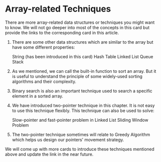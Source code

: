 # Array-related Techniques

There are more array-related data structures or techniques you might want to know. We will not go deeper into most of the concepts in this card but provide the links to the corresponding card in this article.

1. There are some other data structures which are similar to the array but have some different properties:

   String (has been introduced in this card)
   Hash Table
   Linked List
   Queue
   Stack

2. As we mentioned, we can call the built-in function to sort an array. But it is useful to understand the principle of some widely-used sorting algorithms and their complexity.

3. Binary search is also an important technique used to search a specific element in a sorted array.

4. We have introduced two-pointer technique in this chapter. It is not easy to use this technique flexibly. This technique can also be used to solve:

   Slow-pointer and fast-pointer problem in Linked List
   Sliding Window Problem

5. The two-pointer technique sometimes will relate to Greedy Algorithm which helps us design our pointers' movement strategy.

We will come up with more cards to introduce these techniques mentioned above and update the link in the near future.
